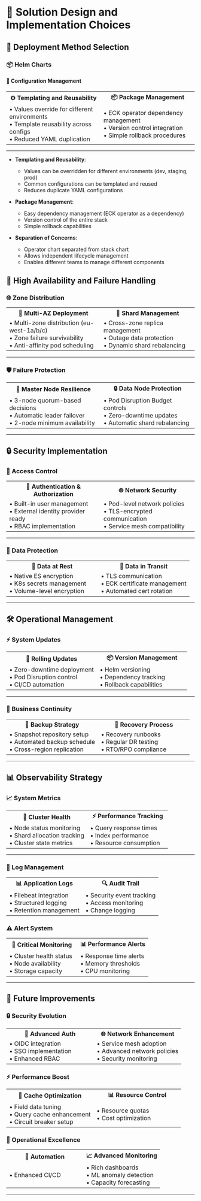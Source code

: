 # 🎯 Solution Design and Implementation Choices

## 🔄 Deployment Method Selection

### 📦 Helm Charts
#### 🔧 Configuration Management

<table>
<tr>
    <th width="50%" align="center">⚙️ Templating and Reusability</th>
    <th width="50%" align="center">📦 Package Management</th>
</tr>
<tr>
    <td>
        • Values override for different environments<br>
        • Template reusability across configs<br>
        • Reduced YAML duplication
    </td>
    <td>
        • ECK operator dependency management<br>
        • Version control integration<br>
        • Simple rollback procedures
    </td>
</tr>
</table>

---

- **Templating and Reusability**:
   - Values can be overridden for different environments (dev, staging, prod)
   - Common configurations can be templated and reused
   - Reduces duplicate YAML configurations

- **Package Management**:
   - Easy dependency management (ECK operator as a dependency)
   - Version control of the entire stack
   - Simple rollback capabilities

- **Separation of Concerns**:
   - Operator chart separated from stack chart
   - Allows independent lifecycle management
   - Enables different teams to manage different components

## 🔄 High Availability and Failure Handling

### 🌐 Zone Distribution

<table>
<tr>
    <th width="50%" align="center">🏢 Multi-AZ Deployment</th>
    <th width="50%" align="center">🔄 Shard Management</th>
</tr>
<tr>
    <td>
        • Multi-zone distribution (eu-west-1a/b/c)<br>
        • Zone failure survivability<br>
        • Anti-affinity pod scheduling
    </td>
    <td>
        • Cross-zone replica management<br>
        • Outage data protection<br>
        • Dynamic shard rebalancing
    </td>
</tr>
</table>

---

### 🛡️ Failure Protection

<table>
<tr>
    <th width="50%" align="center">🎯 Master Node Resilience</th>
    <th width="50%" align="center">🔒 Data Node Protection</th>
</tr>
<tr>
    <td>
        • 3-node quorum-based decisions<br>
        • Automatic leader failover<br>
        • 2-node minimum availability
    </td>
    <td>
        • Pod Disruption Budget controls<br>
        • Zero-downtime updates<br>
        • Automatic shard rebalancing
    </td>
</tr>
</table>

---

## 🔒 Security Implementation

### 🔐 Access Control

<table>
<tr>
    <th width="50%" align="center">👤 Authentication & Authorization</th>
    <th width="50%" align="center">🌐 Network Security</th>
</tr>
<tr>
    <td>
        • Built-in user management<br>
        • External identity provider ready<br>
        • RBAC implementation
    </td>
    <td>
        • Pod-level network policies<br>
        • TLS-encrypted communication<br>
        • Service mesh compatibility
    </td>
</tr>
</table>

---

### 🔐 Data Protection

<table>
<tr>
    <th width="50%" align="center">💾 Data at Rest</th>
    <th width="50%" align="center">🔄 Data in Transit</th>
</tr>
<tr>
    <td>
        • Native ES encryption<br>
        • K8s secrets management<br>
        • Volume-level encryption
    </td>
    <td>
        • TLS communication<br>
        • ECK certificate management<br>
        • Automated cert rotation
    </td>
</tr>
</table>

---

## 🛠️ Operational Management

### ⚡ System Updates

<table>
<tr>
    <th width="50%" align="center">🔄 Rolling Updates</th>
    <th width="50%" align="center">📦 Version Management</th>
</tr>
<tr>
    <td>
        • Zero-downtime deployment<br>
        • Pod Disruption control<br>
        • CI/CD automation
    </td>
    <td>
        • Helm versioning<br>
        • Dependency tracking<br>
        • Rollback capabilities
    </td>
</tr>
</table>

---


### 🔄 Business Continuity

<table>
<tr>
    <th width="50%" align="center">💾 Backup Strategy</th>
    <th width="50%" align="center">🔄 Recovery Process</th>
</tr>
<tr>
    <td>
        • Snapshot repository setup<br>
        • Automated backup schedule<br>
        • Cross-region replication
    </td>
    <td>
        • Recovery runbooks<br>
        • Regular DR testing<br>
        • RTO/RPO compliance
    </td>
</tr>
</table>

---

## 📊 Observability Strategy

### 📈 System Metrics

<table>
<tr>
    <th width="50%" align="center">🏥 Cluster Health</th>
    <th width="50%" align="center">⚡ Performance Tracking</th>
</tr>
<tr>
    <td>
        • Node status monitoring<br>
        • Shard allocation tracking<br>
        • Cluster state metrics
    </td>
    <td>
        • Query response times<br>
        • Index performance<br>
        • Resource consumption
    </td>
</tr>
</table>

---

### 📝 Log Management

<table>
<tr>
    <th width="50%" align="center">📊 Application Logs</th>
    <th width="50%" align="center">🔍 Audit Trail</th>
</tr>
<tr>
    <td>
        • Filebeat integration<br>
        • Structured logging<br>
        • Retention management
    </td>
    <td>
        • Security event tracking<br>
        • Access monitoring<br>
        • Change logging
    </td>
</tr>
</table>

### ⚠️ Alert System

<table>
<tr>
    <th width="50%" align="center">🚨 Critical Monitoring</th>
    <th width="50%" align="center">📊 Performance Alerts</th>
</tr>
<tr>
    <td>
        • Cluster health status<br>
        • Node availability<br>
        • Storage capacity
    </td>
    <td>
        • Response time alerts<br>
        • Memory thresholds<br>
        • CPU monitoring
    </td>
</tr>
</table>

---

## 🚀 Future Improvements

### 🔒 Security Evolution

<table>
<tr>
    <th width="50%" align="center">🔐 Advanced Auth</th>
    <th width="50%" align="center">🌐 Network Enhancement</th>
</tr>
<tr>
    <td>
        • OIDC integration<br>
        • SSO implementation<br>
        • Enhanced RBAC
    </td>
    <td>
        • Service mesh adoption<br>
        • Advanced network policies<br>
        • Security monitoring
    </td>
</tr>
</table>

### ⚡ Performance Boost

<table>
<tr>
    <th width="50%" align="center">💾 Cache Optimization</th>
    <th width="50%" align="center">📊 Resource Control</th>
</tr>
<tr>
    <td>
        • Field data tuning<br>
        • Query cache enhancement<br>
        • Circuit breaker setup
    </td>
    <td>
        • Resource quotas<br>
        • Cost optimization
    </td>
</tr>
</table>

### 🔧 Operational Excellence

<table>
<tr>
    <th width="50%" align="center">🤖 Automation</th>
    <th width="50%" align="center">📈 Advanced Monitoring</th>
</tr>
<tr>
    <td>
        • Enhanced CI/CD<br>
    </td>
    <td>
        • Rich dashboards<br>
        • ML anomaly detection<br>
        • Capacity forecasting
    </td>
</tr>
</table>

---
